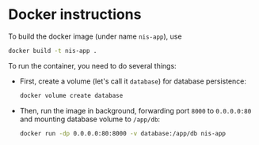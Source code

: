 # Docker instructions

To build the docker image (under name `nis-app`), use
```sh
docker build -t nis-app .
```

To run the container, you need to do several things:
- First, create a volume (let's call it `database`) for database persistence:
  ```sh
  docker volume create database
  ```
- Then, run the image in background, forwarding port `8000` to `0.0.0.0:80` and mounting database volume to `/app/db`:
  ```sh
  docker run -dp 0.0.0.0:80:8000 -v database:/app/db nis-app
  ```
